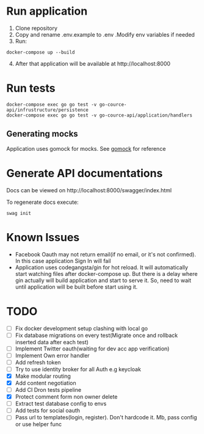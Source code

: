 # Run application

1. Clone repository
2. Copy and rename .env.example to .env .Modify env variables if needed 
3. Run:
```
docker-compose up --build
```
4. After that application will be available at http://localhost:8000

# Run tests

```
docker-compose exec go go test -v go-cource-api/infrustructure/persistence
docker-compose exec go go test -v go-cource-api/application/handlers
```

## Generating mocks

Application uses gomock for mocks. See [gomock](https://github.com/golang/mock) for reference

# Generate API documentations

Docs can be viewed on http://localhost:8000/swagger/index.html

To regenerate docs execute:

```
swag init
```

# Known Issues

- Facebook Oauth may not return email(if no email, or it's not confirmed). In this case application Sign In will fail
- Application uses  codegangsta/gin for hot reload. It will automatically start watching files after docker-compose up.
  But there is a delay where gin actually will build application and start to serve it. So, need to wait until application will
  be built before start using it.
  
# TODO

- [ ] Fix docker development setup clashing with local go
- [ ] Fix database migrations on every test(Migrate once and rollback inserted data after each test)
- [ ] Implement Twitter oauth(waiting for dev acc app verification)
- [ ] Implement Own error handler
- [ ] Add refresh token
- [ ] Try to use identity broker for all Auth e.g keycloak
- [X] Make modular routing
- [x] Add content negotiation
- [ ] Add CI Dron tests pipeline
- [x] Protect comment form non owner delete
- [ ] Extract test database config to envs
- [ ] Add tests for social oauth
- [ ] Pass url to templates(login, register). Don't hardcode it. Mb, pass config or use helper func